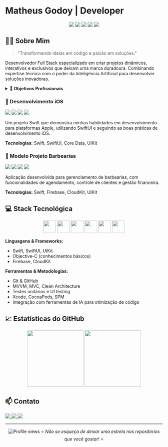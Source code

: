 # Matheus Godoy |  Developer

<div align="center">
  <img src="https://img.shields.io/badge/Swift-FA7343?style=for-the-badge&logo=swift&logoColor=white"/>
  <img src="https://img.shields.io/badge/iOS-000000?style=for-the-badge&logo=apple&logoColor=white"/>
  <img src="https://img.shields.io/badge/Xcode-147EFB?style=for-the-badge&logo=xcode&logoColor=white"/>
  <img src="https://img.shields.io/badge/GitHub-100000?style=for-the-badge&logo=github&logoColor=white"/>
  <img src="https://img.shields.io/badge/Desenvolvido_com_IA-8A2BE2?style=for-the-badge&logo=AI&logoColor=white"/>
</div>

## 👨‍💻 Sobre Mim

> "Transformando ideias em código e paixão em soluções."

Desenvolvedor Full Stack especializado em criar projetos dinâmicos, interativos e exclusivos que deixam uma marca duradoura. Combinando expertise técnica com o poder da Inteligência Artificial para desenvolver soluções inovadoras.

<details>
<summary><b>🎯 Objetivos Profissionais</b></summary>
<br>
• Desenvolver aplicações inovadoras<br>
• Contribuir com projetos open-source<br>
• Aprimorar conhecimentos em SwiftUI e arquiteturas modernas<br>
• Explorar integração de ferramentas de IA no processo de desenvolvimento<br>
</details>


### 📱 Desenvolvimento iOS
<img src="https://img.shields.io/badge/Swift-FA7343?style=flat-square&logo=swift&logoColor=white"/> <img src="https://img.shields.io/badge/SwiftUI-0D96F6?style=flat-square&logo=swift&logoColor=white"/> <img src="https://img.shields.io/badge/Core_Data-3A95E3?style=flat-square&logo=apple&logoColor=white"/> <img src="https://img.shields.io/badge/UIKit-2396F3?style=flat-square&logo=uikit&logoColor=white"/>

Um projeto Swift que demonstra minhas habilidades em desenvolvimento para plataformas Apple, utilizando SwiftUI e seguindo as boas práticas de desenvolvimento iOS.

**Tecnologias:** Swift, SwiftUI, Core Data, UIKit

### 💈 Modelo Projeto Barbearias
<img src="https://img.shields.io/badge/Swift-FA7343?style=flat-square&logo=swift&logoColor=white"/> <img src="https://img.shields.io/badge/Firebase-FFCA28?style=flat-square&logo=firebase&logoColor=black"/> <img src="https://img.shields.io/badge/CloudKit-3693F3?style=flat-square&logo=icloud&logoColor=white"/> <img src="https://img.shields.io/badge/UIKit-2396F3?style=flat-square&logo=uikit&logoColor=white"/>

Aplicação desenvolvida para gerenciamento de barbearias, com funcionalidades de agendamento, controle de clientes e gestão financeira.

**Tecnologias:** Swift, Firebase, CloudKit, UIKit

## 💻 Stack Tecnológica

<div align="center">
  <img src="https://cdn.jsdelivr.net/gh/devicons/devicon/icons/swift/swift-original.svg" width="40" height="40"/>
  <img src="https://cdn.jsdelivr.net/gh/devicons/devicon/icons/xcode/xcode-original.svg" width="40" height="40"/>
  <img src="https://cdn.jsdelivr.net/gh/devicons/devicon/icons/firebase/firebase-plain.svg" width="40" height="40"/>
  <img src="https://cdn.jsdelivr.net/gh/devicons/devicon/icons/git/git-original.svg" width="40" height="40"/>
  <img src="https://cdn.jsdelivr.net/gh/devicons/devicon/icons/apple/apple-original.svg" width="40" height="40"/>
  <img src="https://cdn.jsdelivr.net/gh/devicons/devicon/icons/figma/figma-original.svg" width="40" height="40"/>
</div>

**Linguagens & Frameworks:**
- Swift, SwiftUI, UIKit
- Objective-C (conhecimentos básicos)
- Firebase, CloudKit

**Ferramentas & Metodologias:**
- Git & GitHub
- MVVM, MVC, Clean Architecture
- Testes unitários e UI testing
- Xcode, CocoaPods, SPM
- Integração com ferramentas de IA para otimização de código

## 📈 Estatísticas do GitHub

<div align="center">
  <img src="https://github-readme-stats.vercel.app/api?username=MatheusGodoy&show_icons=true&theme=radical&include_all_commits=true&count_private=true" height="180em"/>
  <img src="https://github-readme-stats.vercel.app/api/top-langs/?username=MatheusGodoy&layout=compact&langs_count=7&theme=radical" height="180em"/>
</div>

## 📫 Contato

<div>
  <a href="matheusgodoy20@icloud.com">
    <img src="https://img.shields.io/badge/Gmail-D14836?style=for-the-badge&logo=gmail&logoColor=white" />
  </a>
  <a href="https://www.linkedin.com/in/matheus-alves-de-azevedo-godoy-487204221/">
    <img src="https://img.shields.io/badge/LinkedIn-0077B5?style=for-the-badge&logo=linkedin&logoColor=white" />
  </a>
  <a href="https://www.instagram.com/matheusalgodoy/">
    <img src="https://img.shields.io/badge/Instagram-E4405F?style=for-the-badge&logo=instagram&logoColor=white" />
  </a>
</div>

---

<div align="center">
  <img src="https://komarev.com/ghpvc/?username=MatheusGodoy&color=green" alt="Profile views"/>
  ⭐️ <i>Não se esqueça de deixar uma estrela nos repositórios que você gostar!</i> ⭐️
</div>

<div align="center">
</div> 
